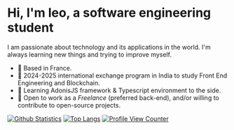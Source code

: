 # Hi, I'm leo, a software engineering student

I am passionate about technology and its applications in the world. I'm always learning new things and trying to improve myself.

- 📍 Based in France.
- 🚂 2024-2025 international exchange program in India to study Front End Engineering and Blockchain.
- 🌱 Learning AdonisJS framework & Typescript environment to the side.
- 🏫 Open to work as a *Freelance* (preferred back-end), and/or willing to contribute to open-source projects.

[![Github Statistics](https://github-readme-stats.vercel.app/api?username=LeopoldSallan&count_private=true&show_icons=true&hide_border=true&theme=radical)](https://github.com/LeopoldSallan)
[![Top Langs](https://github-readme-stats.vercel.app/api/top-langs/?username=LeopoldSallan&layout=compact&count_private=true&theme=radical)](https://github.com/LeopoldSallan)
[![Profile View Counter](https://komarev.com/ghpvc/?username=LeopoldSallan)](https://github.com/LeopoldSallan)
